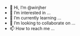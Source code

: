 - 👋 Hi, I’m @winjher
- 👀 I’m interested in ...
- 🌱 I’m currently learning ...
- 💞️ I’m looking to collaborate on ...
- 📫 How to reach me ...

<!---
winjher/winjher is a ✨ special ✨ repository because its `README.md` (this file) appears on your GitHub profile.
You can click the Preview link to take a look at your changes.
--->

